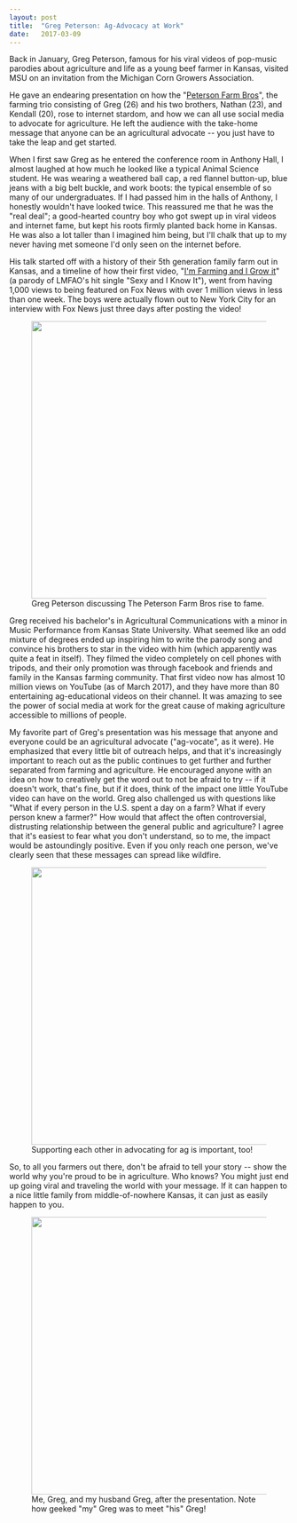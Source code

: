 ```yaml
---
layout: post
title:  "Greg Peterson: Ag-Advocacy at Work"
date:   2017-03-09
---
```


<p class="intro"><span class="dropcap">B</span>ack in January, Greg Peterson, famous for his viral videos of pop-music parodies about agriculture and life as a young beef farmer in Kansas, visited MSU on an invitation from the Michigan Corn Growers Association. </p>

He gave an endearing presentation on how the "[Peterson Farm Bros](https://www.petersonfarmbros.com/index2.php#!/HOME)", the farming trio consisting of Greg (26) and his two brothers, Nathan (23), and Kendall (20), rose to internet stardom, and how we can all use social media to advocate for agriculture. He left the audience with the take-home message that anyone can be an agricultural advocate -- you just have to take the leap and get started. 

When I first saw Greg as he entered the conference room in Anthony Hall, I almost laughed at how much he looked like a typical Animal Science student. He was wearing a weathered ball cap, a red flannel button-up, blue jeans with a big belt buckle, and work boots: the typical ensemble of so many of our undergraduates. If I had passed him in the halls of Anthony, I honestly wouldn't have looked twice. This reassured me that he was the "real deal"; a good-hearted country boy who got swept up in viral videos and internet fame, but kept his roots firmly planted back home in Kansas. He was also a lot taller than I imagined him being, but I'll chalk that up to my never having met someone I'd only seen on the internet before.  

His talk started off with a history of their 5th generation family farm out in Kansas, and a timeline of how their first video, "[I'm Farming and I Grow it](https://www.youtube.com/watch?v=48H7zOQrX3U)" (a parody of LMFAO's hit single "Sexy and I Know It"), went from having 1,000 views to being featured on Fox News with over 1 million views in less than one week. The boys were actually flown out to New York City for an interview with Fox News just three days after posting the video! 

<figure>
<img src="{{ '/assets/img/GPTimeline.jpg' | prepend: site.baserul }}" alt="" style="width: 500px;">
<figcaption>Greg Peterson discussing The Peterson Farm Bros rise to fame.</figcaption>
</figure>

Greg received his bachelor's in Agricultural Communications with a minor in Music Performance from Kansas State University. What seemed like an odd mixture of degrees ended up inspiring him to write the parody song and convince his brothers to star in the video with him (which apparently was quite a feat in itself). They filmed the video completely on cell phones with tripods, and their only promotion was through facebook and friends and family in the Kansas farming community. That first video now has almost 10 million views on YouTube (as of March 2017), and they have more than 80 entertaining ag-educational videos on their channel. It was amazing to see the power of social media at work for the great cause of making agriculture accessible to millions of people. 

My favorite part of Greg's presentation was his message that anyone and everyone could be an agricultural advocate ("ag-vocate", as it were). He emphasized that every little bit of outreach helps, and that it's increasingly important to reach out as the public continues to get further and further separated from farming and agriculture. He encouraged anyone with an idea on how to creatively get the word out to not be afraid to try -- if it doesn't work, that's fine, but if it does, think of the impact one little YouTube video can have on the world. Greg also challenged us with questions like "What if every person in the U.S. spent a day on a farm? What if every person knew a farmer?" How would that affect the often controversial, distrusting relationship between the general public and agriculture? I agree that it's easiest to fear what you don't understand, so to me, the impact would be astoundingly positive. Even if you only reach one person, we've clearly seen that these messages can spread like wildfire.

<figure>
<img src="{{ '/assets/img/GPAdvocate.jpg' | prepend: site.baseurl }}" alt="" style="width: 500px;"> 
<figcaption>Supporting each other in advocating for ag is important, too!</figcaption>
</figure>

So, to all you farmers out there, don't be afraid to tell your story -- show the world why you're proud to be in agriculture. Who knows? You might just end up going viral and traveling the world with your message. If it can happen to a nice little family from middle-of-nowhere Kansas, it can just as easily happen to you. 

<figure>
<img src="{{ '/assets/img/GKGP.jpg' | prepend: site.baseurl }}" alt="" style="width: 500px;"> 
<figcaption>Me, Greg, and my husband Greg, after the presentation. Note how geeked "my" Greg was to meet "his" Greg!</figcaption>
</figure>
